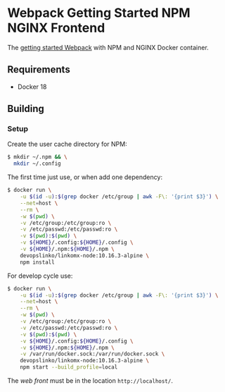 # Webpack Getting Started NPM NGINX Frontend

The [getting started Webpack](https://webpack.js.org/guides/getting-started/) with NPM and NGINX Docker container.

## Requirements

  - Docker 18

## Building

### Setup

Create the user cache directory for NPM:


```bash
$ mkdir ~/.npm && \
  mkdir ~/.config
```

The first time just use, or when add one dependency:

```bash
$ docker run \
    -u $(id -u):$(grep docker /etc/group | awk -F\: '{print $3}') \
    --net=host \
    --rm \
    -w $(pwd) \
    -v /etc/group:/etc/group:ro \
    -v /etc/passwd:/etc/passwd:ro \
    -v $(pwd):$(pwd) \
    -v ${HOME}/.config:${HOME}/.config \
    -v ${HOME}/.npm:${HOME}/.npm \
    devopslinko/linkomx-node:10.16.3-alpine \
    npm install
```

For develop cycle use:

```bash
$ docker run \
    -u $(id -u):$(grep docker /etc/group | awk -F\: '{print $3}') \
    --net=host \
    --rm \
    -w $(pwd) \
    -v /etc/group:/etc/group:ro \
    -v /etc/passwd:/etc/passwd:ro \
    -v $(pwd):$(pwd) \
    -v ${HOME}/.config:${HOME}/.config \
    -v ${HOME}/.npm:${HOME}/.npm \
    -v /var/run/docker.sock:/var/run/docker.sock \
    devopslinko/linkomx-node:10.16.3-alpine \
    npm start --build_profile=local
```

The _web front_ must be in the location `http://localhost/`.


